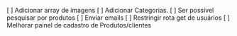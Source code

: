 [  ] Adicionar array de imagens
[  ] Adicionar Categorias.
[  ] Ser possível pesquisar por produtos
[  ] Enviar emails
[  ] Restringir rota get de usuários
[  ] Melhorar painel de cadastro de Produtos/clientes

